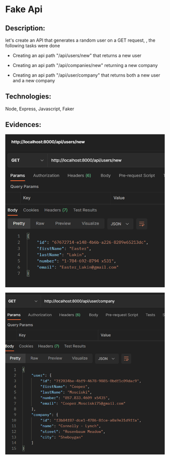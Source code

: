 # Fake Api

## Description: 

let's create an API that generates a random user on a GET request, , the following tasks were done

- Creating an api path "/api/users/new" that returns a new user

- Creating an api path "/api/companies/new" returning a new company

- Creating an api path "/api/user/company" that returns both a new user and a new company


## Technologies: 

Node, Express, Javascript, Faker

## Evidences:


![alt text](./preview.PNG "Image Title")

![alt text](./preview2.PNG "Image Title")
